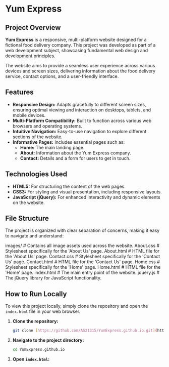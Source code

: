 # Yum Express

## Project Overview

**Yum Express** is a responsive, multi-platform website designed for a fictional food delivery company. This project was developed as part of a web development subject, showcasing fundamental web design and development principles.

The website aims to provide a seamless user experience across various devices and screen sizes, delivering information about the food delivery service, contact options, and a user-friendly interface.

## Features

* **Responsive Design:** Adapts gracefully to different screen sizes, ensuring optimal viewing and interaction on desktops, tablets, and mobile devices.
* **Multi-Platform Compatibility:** Built to function across various web browsers and operating systems.
* **Intuitive Navigation:** Easy-to-use navigation to explore different sections of the website.
* **Informative Pages:** Includes essential pages such as:
    * **Home:** The main landing page.
    * **About:** Information about the Yum Express company.
    * **Contact:** Details and a form for users to get in touch.

## Technologies Used

* **HTML5:** For structuring the content of the web pages.
* **CSS3:** For styling and visual presentation, including responsive layouts.
* **JavaScript (jQuery):** For enhanced interactivity and dynamic elements on the website.

## File Structure

The project is organized with clear separation of concerns, making it easy to navigate and understand:

images/           # Contains all image assets used across the website.
About.css         # Stylesheet specifically for the 'About Us' page.
About.html        # HTML file for the 'About Us' page.
Contact.css       # Stylesheet specifically for the 'Contact Us' page.
Contact.html      # HTML file for the 'Contact Us' page.
Home.css          # Stylesheet specifically for the 'Home' page.
Home.html         # HTML file for the 'Home' page.
index.html        # The main entry point of the website.
jquery.js         # The jQuery library for JavaScript functionality.

## How to Run Locally

To view this project locally, simply clone the repository and open the `index.html` file in your web browser.

1.  **Clone the repository:**
    ```bash
    git clone [https://github.com/AS21315/YumExpress.github.io.git](https://github.com/AS21315/YumExpress.github.io.git)
    ```
2.  **Navigate to the project directory:**
    ```bash
    cd YumExpress.github.io
    ```
3.  **Open `index.html`:**
 
